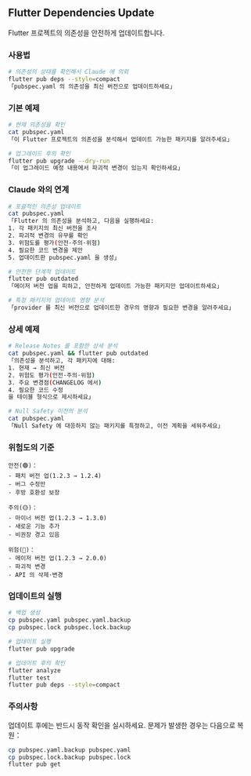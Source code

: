 ## Flutter Dependencies Update

Flutter 프로젝트의 의존성을 안전하게 업데이트합니다.

### 사용법

```bash
# 의존성의 상태를 확인해서 Claude 에 의뢰
flutter pub deps --style=compact
「pubspec.yaml 의 의존성을 최신 버전으로 업데이트하세요」
```

### 기본 예제

```bash
# 현재 의존성을 확인
cat pubspec.yaml
「이 Flutter 프로젝트의 의존성을 분석해서 업데이트 가능한 패키지를 알려주세요」

# 업그레이드 후의 확인
flutter pub upgrade --dry-run
「이 업그레이드 예정 내용에서 파괴적 변경이 있는지 확인하세요」
```

### Claude 와의 연계

```bash
# 포괄적인 의존성 업데이트
cat pubspec.yaml
「Flutter 의 의존성을 분석하고, 다음을 실행하세요:
1. 각 패키지의 최신 버전을 조사
2. 파괴적 변경의 유무를 확인
3. 위험도를 평가(안전·주의·위험)
4. 필요한 코드 변경을 제안
5. 업데이트판 pubspec.yaml 을 생성」

# 안전한 단계적 업데이트
flutter pub outdated
「메이저 버전 업을 피하고, 안전하게 업데이트 가능한 패키지만 업데이트하세요」

# 특정 패키지의 업데이트 영향 분석
「provider 를 최신 버전으로 업데이트한 경우의 영향과 필요한 변경을 알려주세요」
```

### 상세 예제

```bash
# Release Notes 를 포함한 상세 분석
cat pubspec.yaml && flutter pub outdated
「의존성을 분석하고, 각 패키지에 대해:
1. 현재 → 최신 버전
2. 위험도 평가(안전·주의·위험)
3. 주요 변경점(CHANGELOG 에서)
4. 필요한 코드 수정
을 테이블 형식으로 제시하세요」

# Null Safety 이전의 분석
cat pubspec.yaml
「Null Safety 에 대응하지 않는 패키지를 특정하고, 이전 계획을 세워주세요」
```

### 위험도의 기준

```
안전(🟢)：
- 패치 버전 업(1.2.3 → 1.2.4)
- 버그 수정만
- 후방 호환성 보장

주의(🟡)：
- 마이너 버전 업(1.2.3 → 1.3.0)
- 새로운 기능 추가
- 비권장 경고 있음

위험(🔴)：
- 메이저 버전 업(1.2.3 → 2.0.0)
- 파괴적 변경
- API 의 삭제·변경
```

### 업데이트의 실행

```bash
# 백업 생성
cp pubspec.yaml pubspec.yaml.backup
cp pubspec.lock pubspec.lock.backup

# 업데이트 실행
flutter pub upgrade

# 업데이트 후의 확인
flutter analyze
flutter test
flutter pub deps --style=compact
```

### 주의사항

업데이트 후에는 반드시 동작 확인을 실시하세요. 문제가 발생한 경우는 다음으로 복원：

```bash
cp pubspec.yaml.backup pubspec.yaml
cp pubspec.lock.backup pubspec.lock
flutter pub get
```
